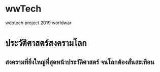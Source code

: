 # wwTech
webtech project 2019 worldwar
<h1> ประวัติศาสตร์สงครามโลก </h1>
<h2> สงครามที่ยิ่งใหญ่ที่สุดหน้าประวัติศาสตร์ จนโลกต้องสั่นสะเทือน


